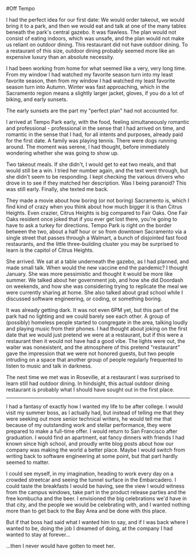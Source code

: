 #Off Tempo

I had the perfect idea for our first date: We would order takeout, we would bring it to a park, and then we would eat and talk at one of the many tables beneath the park's central gazebo.  It was flawless.  The plan would not consist of eating indoors, which was unsafe, and the plan would not make us reliant on outdoor dining.  This restaurant did not have outdoor dining.  To a restaurant of this size, outdoor dining probably seemed more like an expensive luxury than an absolute necessity.  

I had been working from home for what seemed like a very, very long time. From my window I had watched my favorite season turn into my least favorite season, then from my window I had watched my least favorite season turn into Autumn.  Winter was fast approaching, which in the Sacramento region means a slightly larger jacket, gloves, if you do a lot of biking, and early sunsets.

The early sunsets are the part my "perfect plan" had not accounted for.

I arrived at Tempo Park early, with the food, feeling simultaneously romantic and professional - professional in the sense that I had arrived on time, and romantic in the sense that I had, for all intents and purposes, already paid for the first date.  A family was playing tennis.  There were dogs running around.  The moment was serene, I had thought, before immediately wondering whether she was going to show up.

Two takeout meals.  If she didn't, I would get to eat two meals, and that would still be a win.  I tried her number again, and the text went through, but she didn't seem to be responding.  I kept checking the various drivers who drove in to see if they matched her description.  Was I being paranoid?  This was still early.  Finally, she texted me back.

They made a movie about how boring (or not boring) Sacramento is, which I find kind of crazy when you think about how much bigger it is than Citrus Heights.  Even crazier, Citrus Heights is big compared to Fair Oaks.  One Fair Oaks resident once joked that if you ever get lost there, you're going to have to ask a turkey for directions.  Tempo Park is right on the border between the two, about a half hour or so from downtown Sacramento via a single street that passes through a Walmart, a bunch of disjointed fast food restaurants, and the little three-building cluster you may be surprised to learn is the capitol of Citrus Heights.

She arrived.  We sat at a table underneath the gazebo, as I had planned, and made small talk.  When would the new vaccine end the pandemic?  I thought January.  She was more pessimistic and thought it would be more like summer.  We talked about her government job, and how she did Doordash on weekends, and how she was considering trying to replicate the meal we were currently sharing at home. She also talked about grad school while I discussed software engineering, or coding, or something boring. 

It was already getting dark.  It was not even 6PM yet, but this part of the park had no lighting and we could barely see each other.  A group of (possibly) homeless people started to congregate in the area, talking loudly and playing music from their phones.  I had thought about joking on the first date that we would just pretend we were at a restaurant, but if this were a restaurant then it would not have had a good vibe.  The lights were out, the waiter was nonexistent, and the atmosphere of this pretend "restaurant" gave the impression that we were not honored guests, but two people intruding on a space that another group of people regularly frequented to listen to music and talk in darkness.

The next time we met was in Roseville, at a restaurant I was surprised to learn still had outdoor dining.  In hindsight, this actual outdoor dining restaurant is probably what I should have sought out in the first place.

******

I had a fantasy of exactly how I wanted my life to be after college.  I would visit my summer boss, as I actually had, but instead of telling me that they were seeking out more senior technical writers, he would tell me that because of my outstanding work and stellar performance, they were prepared to make a full-time offer.  I would return to San Francisco after graduation.  I would find an apartment, eat fancy dinners with friends I had known since high school, and proudly write blog posts about how our company was making the world a better place.  Maybe I would switch from writing back to software engineering at some point, but that part hardly seemed to matter.

I could see myself, in my imagination, heading to work every day on a crowded streetcar and seeing the tunnel surface in the Embarcadero.  I could taste the breakfasts I would be having, see the view I would witness from the campus windows, take part in the product release parties and the free kombucha and the beer.  I envisioned the big celebrations we'd have in that city, and the people we would be celebrating with, and I wanted nothing more than to get back to the Bay Area and be done with this place.

But if that boss had said what I wanted him to say, and if I was back where I wanted to be, doing the job I dreamed of doing, at the company I had wanted to stay at forever...

...then I never would have gotten to meet her.   
